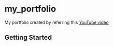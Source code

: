 # my_portfolio

My portfolio created by referring this [YouTube video](https://youtu.be/G_ZIJseX6AU)

## Getting Started